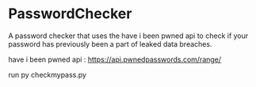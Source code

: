 # PasswordChecker

A password checker that uses the have i been pwned api to check if your password has previously been a part of leaked data breaches.

have i been pwned api : https://api.pwnedpasswords.com/range/

run py checkmypass.py

